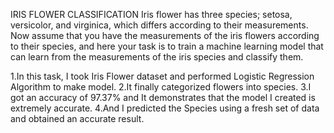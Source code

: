 IRIS FLOWER CLASSIFICATION
Iris flower has three species; setosa, versicolor, and virginica, which differs according to their measurements. Now assume that you have the measurements of the iris flowers according to their species, and here your task is to train a machine learning model that can learn from the measurements of the iris species and classify them.

1.In this task, I took Iris Flower dataset and performed Logistic Regression Algorithm to make model.
2.It finally categorized flowers into species.
3.I got an accuracy of 97.37% and It demonstrates that the model I created is extremely accurate.
4.And I predicted the Species using a fresh set of data and obtained an accurate result.
